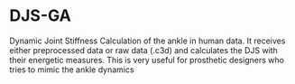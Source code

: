 # DJS-GA
Dynamic Joint Stiffness Calculation of the ankle in human data. It receives either preprocessed data or raw data (.c3d) and calculates the DJS with their energetic measures. This is very useful for prosthetic designers who tries to mimic the ankle dynamics
